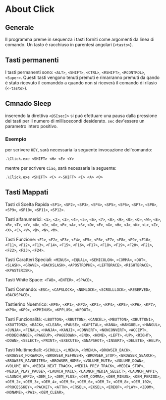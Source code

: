 About Click
==========

## Generale
Il programma preme in sequenza i tasti forniti come argomenti da linea di comando. Un tasto è racchiuso in parentesi angolari (<code>\<tasto></code>).

## Tasti permanenti
I tasti permanenti sono: <code>\<ALT></code>, <code>\<SHIFT></code>, <code>\<CTRL></code>, <code>\<RSHIFT></code>, <code>\<RCONTROL></code>, <code>\<Super></code>.
Questi tasti vengono tenuti premuti e rimarranno premuti da qando è stato ricevuto il comanddo a quando non  si riceverà il comando di rilasio (<code>\<-tasto></code>).

## Cmnado Sleep
inserendo la direttiva <code>\<@S[sec]></code> si può efettuare una pausa dalla pressione dei tasti per il numero di milliscecondi desiderato. <code>sec</code> dev'essere un parametro intero positivo.

### Esempio
per scrivere <code>HEY</code>, sarà necessaria la seguente invocazione del'comando:
```
.\Click.exe <SHIFT> <H> <E> <Y>
```
mentre per scrivere <code>Ciao</code>, sarà necessaria la seguente:
```
.\Click.exe <SHIFT> <C> <-SHIFT> <I> <A> <O>
```

## Tasti Mappati
Tasti di Scelta Rapida
<code>\<SP1></code>, <code>\<SP2></code>, <code>\<SP3></code>, <code>\<SP4></code>, <code>\<SP5></code>, <code>\<SP6></code>, <code>\<SP7></code>, <code>\<SP8></code>, <code>\<SP9></code>, <code>\<SP10></code>, <code>\<SP11></code>, <code>\<SP12></code>.

Tasti alfanumerici: <code>\<1></code>, <code>\<2></code>, <code>\<3></code>, <code>\<4></code>, <code>\<5></code>, <code>\<6></code>, <code>\<7></code>, <code>\<8></code>, <code>\<9></code>, <code>\<0></code>, <code>\<Q></code>, <code>\<W></code>, <code>\<E></code>, <code>\<R></code>, <code>\<T></code>, <code>\<Y></code>, <code>\<U></code>, <code>\<I></code>, <code>\<O></code>, <code>\<P></code>, <code>\<A></code>, <code>\<S></code>, <code>\<D></code>, <code>\<F></code>, <code>\<G></code>, <code>\<H></code>, <code>\<J></code>, <code>\<K></code>, <code>\<L></code>, <code>\<Z></code>, <code>\<X></code>, <code>\<C></code>, <code>\<V></code>, <code>\<B></code>, <code>\<N></code>, <code>\<M></code>.

Tasti Funzione: <code>\<F1></code>, <code>\<F2></code>, <code>\<F3></code>, <code>\<F4></code>, <code>\<F5></code>, <code>\<F6></code>, <code>\<F7></code>, <code>\<F8></code>, <code>\<F9></code>, <code>\<F10></code>, <code>\<F11></code>, <code>\<F12></code>, <code>\<F13></code>, <code>\<F14></code>, <code>\<F15></code>, <code>\<F16></code>, <code>\<F17></code>, <code>\<F18></code>, <code>\<F19></code>, <code>\<F20></code>, <code>\<F21></code>, <code>\<F22></code>, <code>\<F23></code>, <code>\<F24></code>.

Tasti Caratteri Speciali: <code>\<MINUS></code>, <code>\<EQUAL></code>, <code>\<SEMICOLON></code>, <code>\<COMMA></code>, <code>\<DOT></code>, <code>\<SLASH></code>, <code>\<GRAVE></code>, <code>\<BACKSLASH></code>, <code>\<APOSTROPHE></code>, <code>\<LEFTBRACE></code>, <code>\<RIGHTBRACE></code>, <code>\<KPASTERISK></code>, 

Tasti White Space: <code>\<TAB></code>, <code>\<ENTER></code>, <code>\<SPACE></code>, 

Tasti Comando: <code>\<ESC></code>, 
<code>\<CAPSLOCK></code>, <code>\<NUMLOCK></code>,
<code>\<SCROLLLOCK></code>, <code>\<RESERVED></code>, <code>\<BACKSPACE></code>,  

Tastierino Nuemrico: <code>\<KP0></code>, <code>\<KP1></code>, <code>\<KP2></code>, <code>\<KP3></code>, <code>\<KP4></code>, <code>\<KP5></code>, <code>\<KP6></code>, <code>\<KP7></code>, <code>\<KP8></code>, <code>\<KP9></code>, <code>\<KPMINUS></code>, <code>\<KPPLUS></code>, <code>\<KPDOT></code>, 

Tasti Funzionalità: <code>\<LBUTTON></code>, <code>\<RBUTTON></code>, <code>\<CANCEL></code>, <code>\<MBUTTON></code>, <code>\<XBUTTON1></code>, <code>\<XBUTTON2></code>, <code>\<BACK></code>, <code>\<CLEAR></code>, <code>\<PAUSE></code>, <code>\<CAPITAL></code>, <code>\<KANA></code>, <code>\<HANGUEL></code>, <code>\<HANGUL></code>, <code>\<JUNJA></code>, <code>\<FINAL></code>, <code>\<HANJA></code>, <code>\<KANJI></code>, <code>\<CONVERT></code>, <code>\<NONCONVERT></code>, <code>\<ACCEPT></code>, <code>\<MODECHANGE></code>, <code>\<PAGEUP></code>, <code>\<PAGEDOWN></code>, <code>\<END></code>, <code>\<HOME></code>, <code>\<LEFT></code>, <code>\<UP></code>, <code>\<RIGHT></code>, <code>\<DOWN></code>, <code>\<SELECT></code>, <code>\<PRINT></code>, <code>\<EXECUTE></code>, <code>\<SNAPSHOT></code>, <code>\<INSERT></code>, <code>\<DELETE></code>, <code>\<HELP></code>, 

Tasti Multimediali: <code>\<SCROLL></code>, <code>\<LMENU></code>, <code>\<RMENU></code>, <code>\<BROWSER_BACK></code>, <code>\<BROWSER_FORWARD></code>, <code>\<BROWSER_REFRESH></code>, <code>\<BROWSER_STOP></code>, <code>\<BROWSER_SEARCH></code>, <code>\<BROWSER_FAVORITES></code>, <code>\<BROWSER_HOME></code>, <code>\<VOLUME_MUTE></code>, <code>\<VOLUME_DOWN></code>, <code>\<VOLUME_UP></code>, <code>\<MEDIA_NEXT_TRACK></code>, <code>\<MEDIA_PREV_TRACK></code>, <code>\<MEDIA_STOP></code>, <code>\<MEDIA_PLAY_PAUSE></code>, <code>\<LAUNCH_MAIL></code>, <code>\<LAUNCH_MEDIA_SELECT></code>, <code>\<LAUNCH_APP1></code>, <code>\<LAUNCH_APP2></code>, <code>\<OEM_1></code>, <code>\<OEM_PLUS></code>, <code>\<OEM_COMMA></code>, <code>\<OEM_MINUS></code>, <code>\<OEM_PERIOD></code>, <code>\<OEM_2></code>, <code>\<OEM_3></code>, <code>\<OEM_4></code>, <code>\<OEM_5></code>, <code>\<OEM_6></code>, <code>\<OEM_7></code>, <code>\<OEM_8></code>, <code>\<OEM_102></code>, <code>\<PROCESSKEY></code>, <code>\<PACKET></code>, <code>\<ATTN></code>, <code>\<CRSEL></code>, <code>\<EXSEL></code>, <code>\<EREOF></code>, <code>\<PLAY></code>, <code>\<ZOOM></code>, <code>\<NONAME></code>, <code>\<PA1></code>, <code>\<OEM_CLEAR></code>, 
